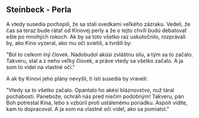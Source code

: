## Steinbeck - Perla

A vtedy susedia pochopili, že sa stali svedkami veľkého zázraku.
Vedeli, že čas sa teraz bude rátať od Kinovej perly a že o tejto chvíli budú debatovať ešte po mnohých rokoch.
Ak by sa toto všetko raz uskutočnilo, rozprávali by, ako Kino vyzeral, ako mu oči svietili, a tvrdili by:

"Bol to celkom iný človek.
 Nadobudol akúsi zvláštnu silu, a tým sa to začalo.
 Takveru, stal a z neho veľký človek, a práve vtedy sa všetko začalo.
 A ja som to videl na vlastné oči."

A ak by Kinovi jeho plány nevyšli, tí istí susedia by vraveli:

"Vtedy sa to všetko začalo.
 Opantalo ho akési bláznovstvo, nuž táral pochabosti.
 Panebože, ochráň nás pred niečím podobným!
 Takveru, pán Boh potrestal Kina, lebo s vzbúril proti ustálenému poriadku.
 Aspoň vidíte, kam to dopracoval.
 A ja som na vlastné oči videl, ako sa pomiatol."
